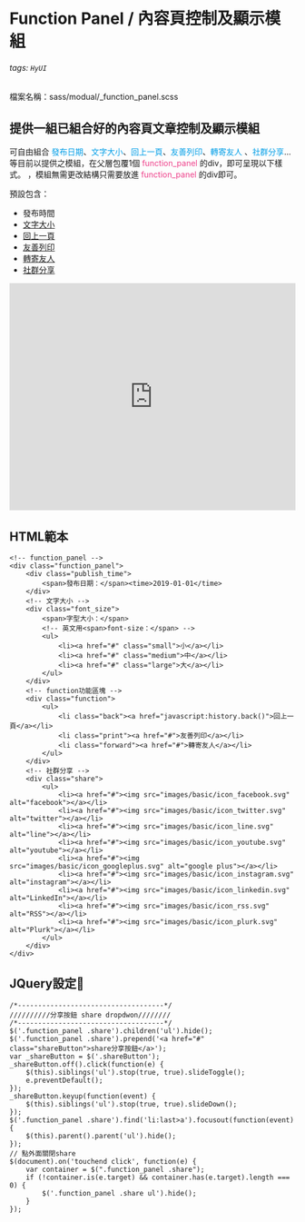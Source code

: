 # Function Panel / 內容頁控制及顯示模組

###### tags: `HyUI`
檔案名稱：sass/modual/_function_panel.scss

## 提供一組已組合好的內容頁文章控制及顯示模組

可自由組合 <font color="#009ee7">發布日期</font>、<font color="#009ee7">文字大小</font>、<font color="#009ee7">回上一頁</font>、<font color="#009ee7">友善列印</font>、<font color="#009ee7">轉寄友人</font> 、<font color="#009ee7">社群分享</font>...等目前以提供之模組，在父層包覆1個 <font color="#EE428B">function_panel</font> 的div，即可呈現以下樣式。 ，模組無需更改結構只需要放進 <font color="#EE428B">function_panel</font> 的div即可。

預設包含：
* 發布時間
* [文字大小](/6SM3arriSvSN_bUmeFjWAg)
* [回上一頁](/ecYKCMloQXazqZEqW8rqaQ)
* [友善列印](/ecYKCMloQXazqZEqW8rqaQ)
* [轉寄友人](/ecYKCMloQXazqZEqW8rqaQ)
* [社群分享](/mz6QuOJpQOa1LF84tNtFOQ)



<iframe height="400" style="width: 100%;" scrolling="no" title="Function Panel / 內容頁控制及顯示模組" src="https://codepen.io/u00hyui/embed/qBrWbRr?defaultTab=html%2Cresult" frameborder="no" loading="lazy" allowtransparency="true" allowfullscreen="true">
  See the Pen <a href="https://codepen.io/u00hyui/pen/qBrWbRr">
  Function Panel / 內容頁控制及顯示模組</a> by u00hyui (<a href="https://codepen.io/u00hyui">@u00hyui</a>)
  on <a href="https://codepen.io">CodePen</a>.
</iframe>

## HTML範本
```htmlmixed=
<!-- function_panel -->
<div class="function_panel">
    <div class="publish_time">
        <span>發布日期：</span><time>2019-01-01</time>
    </div>
    <!-- 文字大小 -->
    <div class="font_size">
        <span>字型大小：</span>
        <!-- 英文用<span>font-size：</span> -->
        <ul>
            <li><a href="#" class="small">小</a></li>
            <li><a href="#" class="medium">中</a></li>
            <li><a href="#" class="large">大</a></li>
        </ul>
    </div>
    <!-- function功能區塊 -->
    <div class="function">
        <ul>
            <li class="back"><a href="javascript:history.back()">回上一頁</a></li>
            <li class="print"><a href="#">友善列印</a></li>
            <li class="forward"><a href="#">轉寄友人</a></li>
        </ul>
    </div>
    <!-- 社群分享 -->
    <div class="share">
        <ul>
            <li><a href="#"><img src="images/basic/icon_facebook.svg" alt="facebook"></a></li>
            <li><a href="#"><img src="images/basic/icon_twitter.svg" alt="twitter"></a></li>
            <li><a href="#"><img src="images/basic/icon_line.svg" alt="line"></a></li>
            <li><a href="#"><img src="images/basic/icon_youtube.svg" alt="youtube"></a></li>
            <li><a href="#"><img src="images/basic/icon_googleplus.svg" alt="google plus"></a></li>
            <li><a href="#"><img src="images/basic/icon_instagram.svg" alt="instagram"></a></li>
            <li><a href="#"><img src="images/basic/icon_linkedin.svg" alt="LinkedIn"></a></li>
            <li><a href="#"><img src="images/basic/icon_rss.svg" alt="RSS"></a></li>
            <li><a href="#"><img src="images/basic/icon_plurk.svg" alt="Plurk"></a></li>
        </ul>
    </div>
</div>
```
## JQuery設定:round_pushpin:
```javascript=
/*------------------------------------*/
//////////分享按鈕 share dropdwon////////
/*------------------------------------*/
$('.function_panel .share').children('ul').hide();
$('.function_panel .share').prepend('<a href="#" class="shareButton">share分享按鈕</a>');
var _shareButton = $('.shareButton');
_shareButton.off().click(function(e) {
    $(this).siblings('ul').stop(true, true).slideToggle();
    e.preventDefault();
});
_shareButton.keyup(function(event) {
    $(this).siblings('ul').stop(true, true).slideDown();
});
$('.function_panel .share').find('li:last>a').focusout(function(event) {
    $(this).parent().parent('ul').hide();
});
// 點外面關閉share
$(document).on('touchend click', function(e) {
    var container = $(".function_panel .share");
    if (!container.is(e.target) && container.has(e.target).length === 0) {
        $('.function_panel .share ul').hide();
    }
});
```



<style>
.ui-infobar{
max-width:95%;
}
.markdown-body{
max-width:95%;
}
</style>
